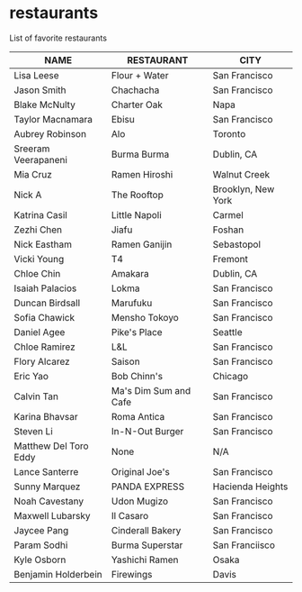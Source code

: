 # restaurants
List of favorite restaurants

 NAME | RESTAURANT | CITY
---|---|---
Lisa Leese | Flour + Water | San Francisco
Jason Smith | Chachacha | San Francisco
Blake McNulty | Charter Oak | Napa
Taylor Macnamara | Ebisu | San Francisco
Aubrey Robinson | Alo | Toronto
Sreeram Veerapaneni | Burma Burma | Dublin, CA
Mia Cruz | Ramen Hiroshi | Walnut Creek
Nick A | The Rooftop | Brooklyn, New York
Katrina Casil | Little Napoli | Carmel
Zezhi Chen | Jiafu | Foshan
Nick Eastham | Ramen Ganijin | Sebastopol
Vicki Young | T4 | Fremont
Chloe Chin | Amakara | Dublin, CA
Isaiah Palacios | Lokma | San Francisco
Duncan Birdsall | Marufuku | San Francisco
Sofia Chawick | Mensho Tokoyo | San Francisco
Daniel Agee | Pike's Place | Seattle
Chloe Ramirez | L&L | San Francisco
Flory Alcarez | Saison | San Francisco
Eric Yao | Bob Chinn's | Chicago
Calvin Tan | Ma's Dim Sum and Cafe | San Francisco
Karina Bhavsar | Roma Antica | San Francisco
Steven Li | In-N-Out Burger | San Francisco
Matthew Del Toro Eddy | None | N/A
Lance Santerre | Original Joe's | San Francisco
Sunny Marquez | PANDA EXPRESS | Hacienda Heights
Noah Cavestany | Udon Mugizo | San Francisco
Maxwell Lubarsky | Il Casaro | San Francisco
Jaycee Pang | Cinderall Bakery | San Francisco
Param Sodhi | Burma Superstar | San Franciisco
Kyle Osborn | Yashichi Ramen | Osaka
Benjamin Holderbein | Firewings | Davis